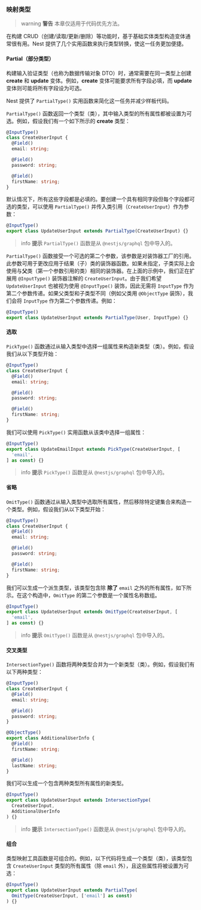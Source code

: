 ### 映射类型

> warning **警告** 本章仅适用于代码优先方法。

在构建 CRUD（创建/读取/更新/删除）等功能时，基于基础实体类型构造变体通常很有用。Nest 提供了几个实用函数来执行类型转换，使这一任务更加便捷。

#### Partial（部分类型）

构建输入验证类型（也称为数据传输对象 DTO）时，通常需要在同一类型上创建 **create** 和 **update** 变体。例如，**create** 变体可能要求所有字段必填，而 **update** 变体则可能将所有字段设为可选。

Nest 提供了 `PartialType()` 实用函数来简化这一任务并减少样板代码。

`PartialType()` 函数返回一个类型（类），其中输入类型的所有属性都被设置为可选。例如，假设我们有一个如下所示的 **create** 类型：

```typescript
@InputType()
class CreateUserInput {
  @Field()
  email: string;

  @Field()
  password: string;

  @Field()
  firstName: string;
}
```

默认情况下，所有这些字段都是必填的。要创建一个具有相同字段但每个字段都可选的类型，可以使用 `PartialType()` 并传入类引用（`CreateUserInput`）作为参数：

```typescript
@InputType()
export class UpdateUserInput extends PartialType(CreateUserInput) {}
```

> info **提示** `PartialType()` 函数是从 `@nestjs/graphql` 包中导入的。

`PartialType()` 函数接受一个可选的第二个参数，该参数是对装饰器工厂的引用。此参数可用于更改应用于结果（子）类的装饰器函数。如果未指定，子类实际上会使用与**父**类（第一个参数引用的类）相同的装饰器。在上面的示例中，我们正在扩展用 `@InputType()` 装饰器注解的 `CreateUserInput`。由于我们希望 `UpdateUserInput` 也被视为使用 `@InputType()` 装饰，因此无需将 `InputType` 作为第二个参数传递。如果父类型和子类型不同（例如父类用 `@ObjectType` 装饰），我们会将 `InputType` 作为第二个参数传递。例如：

```typescript
@InputType()
export class UpdateUserInput extends PartialType(User, InputType) {}
```

#### 选取

`PickType()` 函数通过从输入类型中选择一组属性来构造新类型（类）。例如，假设我们从以下类型开始：

```typescript
@InputType()
class CreateUserInput {
  @Field()
  email: string;

  @Field()
  password: string;

  @Field()
  firstName: string;
}
```

我们可以使用 `PickType()` 实用函数从该类中选择一组属性：

```typescript
@InputType()
export class UpdateEmailInput extends PickType(CreateUserInput, [
  'email',
] as const) {}
```

> info **提示** `PickType()` 函数是从 `@nestjs/graphql` 包中导入的。

#### 省略

`OmitType()` 函数通过从输入类型中选取所有属性，然后移除特定键集合来构造一个类型。例如，假设我们从以下类型开始：

```typescript
@InputType()
class CreateUserInput {
  @Field()
  email: string;

  @Field()
  password: string;

  @Field()
  firstName: string;
}
```

我们可以生成一个派生类型，该类型包含除 **除了** `email` 之外的所有属性，如下所示。在这个构造中，`OmitType` 的第二个参数是一个属性名称数组。

```typescript
@InputType()
export class UpdateUserInput extends OmitType(CreateUserInput, [
  'email',
] as const) {}
```

> info **提示** `OmitType()` 函数是从 `@nestjs/graphql` 包中导入的。

#### 交叉类型

`IntersectionType()` 函数将两种类型合并为一个新类型（类）。例如，假设我们有以下两种类型：

```typescript
@InputType()
class CreateUserInput {
  @Field()
  email: string;

  @Field()
  password: string;
}

@ObjectType()
export class AdditionalUserInfo {
  @Field()
  firstName: string;

  @Field()
  lastName: string;
}
```

我们可以生成一个包含两种类型所有属性的新类型。

```typescript
@InputType()
export class UpdateUserInput extends IntersectionType(
  CreateUserInput,
  AdditionalUserInfo
) {}
```

> info **提示** `IntersectionType()` 函数是从 `@nestjs/graphql` 包中导入的。

#### 组合

类型映射工具函数是可组合的。例如，以下代码将生成一个类型（类），该类型包含 `CreateUserInput` 类型的所有属性（除 `email` 外），且这些属性将被设置为可选：

```typescript
@InputType()
export class UpdateUserInput extends PartialType(
  OmitType(CreateUserInput, ['email'] as const)
) {}
```
